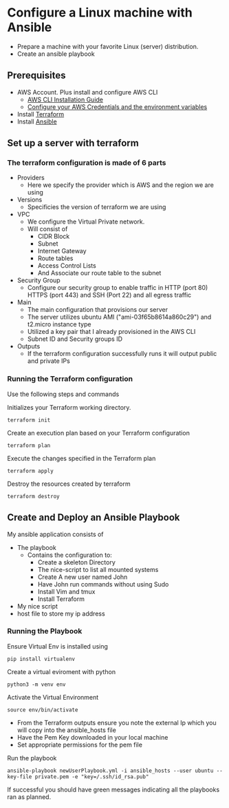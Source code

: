 # Configure a Linux machine with Ansible

* Prepare a machine with your favorite Linux (server) distribution.
* Create an ansible playbook

## Prerequisites 
* AWS Account. Plus install and configure AWS CLI 
  - [AWS CLI Installation Guide](https://docs.aws.amazon.com/cli/latest/userguide/getting-started-install.html)
  - [Configure your AWS Credentials and  the environment variables](https://docs.aws.amazon.com/cli/latest/userguide/cli-configure-envvars.html)
* Install [Terraform](https://developer.hashicorp.com/terraform/downloads)
* Install [Ansible](https://docs.ansible.com/ansible/latest/installation_guide/intro_installation.html)

## Set up a server with terraform

### The terraform configuration is made of 6 parts

* Providers
  - Here we specify the provider which is AWS and the region we are using
* Versions
  - Specificies the version of terraform we are using
* VPC
  - We configure the Virtual Private network.
  - Will consist of 
      - CIDR Block
      - Subnet
      - Internet Gateway
      - Route tables
      - Access Control Lists
      - And Associate our route table to the subnet
* Security Group
  - Configure our security group to enable traffic in HTTP (port 80) HTTPS (port 443) and SSH (Port 22) and all egress traffic
* Main
  - The main configuration that provisions our server
  - The server utilizes ubuntu AMI ("ami-03f65b8614a860c29") and t2.micro instance type
  - Utilized a key pair that I already provisioned in the AWS CLI
  - Subnet ID and Security groups ID
* Outputs
  - If the terraform configuration successfully runs it will output public and private IPs

### Running the Terraform configuration 
Use the following steps and commands

Initializes your Terraform working directory.
```
terraform init
```
Create an execution plan based on your Terraform configuration
```
terraform plan
```
Execute the changes specified in the Terraform plan
```
terraform apply
```
Destroy the resources created by terraform
```
terraform destroy
```

## Create and Deploy an Ansible Playbook
My ansible application consists of 
* The playbook
  - Contains the configuration to:
      - Create a skeleton Directory
      - The nice-script to list all mounted systems
      - Create A new user named John
      - Have John run commands without using Sudo
      - Install Vim and tmux
      - Install Terraform
* My nice script
* host file to store my ip address

### Running the Playbook

Ensure Virtual Env is installed using

```
pip install virtualenv
```

Create a virtual eviroment with python

```
python3 -m venv env
```

Activate the Virtual Environment
```
source env/bin/activate

```
* From the Terraform outputs ensure you note the external Ip which you will copy into the ansible_hosts file
* Have the Pem Key downloaded in your local machine
* Set appropriate permissions for the pem file

Run the playbook

```
ansible-playbook newUserPlaybook.yml -i ansible_hosts --user ubuntu --key-file private.pem -e "key=/.ssh/id_rsa.pub"
```

If successful you should have green messages indicating all the playbooks ran as planned.


